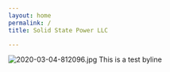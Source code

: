 ```yaml
---
layout: home
permalink: /
title: Solid State Power LLC

---
```

![2020-03-04-812096.jpg](https://vshd2020.github.io/solidstatepower_net/assets/2020-03-04-812096.jpg)
This is a test byline


